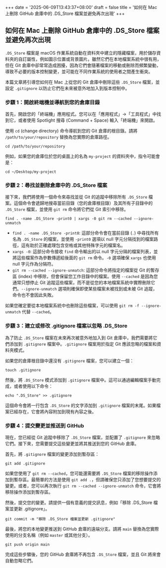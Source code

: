 +++
date = '2025-06-09T13:43:37+08:00'
draft = false
title = '如何在 Mac 上刪除 GitHub 倉庫中的 .DS_Store 檔案並避免再次出現'
+++

## 如何在 Mac 上刪除 GitHub 倉庫中的 .DS_Store 檔案並避免再次出現

`.DS_Store` 檔案是 macOS 作業系統自動在資料夾中建立的隱藏檔案，用於儲存資料夾的自訂屬性，例如圖示位置或背景圖片。雖然它們在本地檔案系統中很有用，但在 Git 倉庫中卻常常造成困擾，因為它們會隨著檔案的移動或刪除而頻繁變動，導致不必要的版本控制變更，並可能在不同作業系統的使用者之間產生衝突。

本篇文章將引導您如何在 Mac 上從您的 Git 倉庫中刪除這些 `.DS_Store` 檔案，並設定 `.gitignore` 以防止它們在未來被意外地加入到版本控制中。

### 步驟 1：開啟終端機並導航到您的倉庫目錄

首先，開啟您的「終端機」應用程式。您可以在「應用程式」->「工具程式」中找到它，或者使用 Spotlight 搜尋 (Command + Space) 輸入「終端機」來開啟。

使用 `cd` (change directory) 命令導航到您的 Git 倉庫的根目錄。請將 `/path/to/your/repository` 替換為您實際的倉庫路徑。

```shell
cd /path/to/your/repository
```

例如，如果您的倉庫位於您的桌面上的名為 `my-project` 的資料夾中，指令可能會是：

```shell
cd ~/Desktop/my-project
```

### 步驟 2：尋找並刪除倉庫中的 .DS_Store 檔案

接下來，我們將使用一個命令來尋找並從 Git 的追蹤中移除所有 `.DS_Store` 檔案。這個命令會遞歸地搜尋當前目錄（您的倉庫根目錄）及其所有子目錄中的 `.DS_Store` 檔案，並使用 `git rm` 命令將它們從 Git 索引中移除。

```shell
find . -name .DS_Store -print0 | xargs -0 git rm --cached --ignore-unmatch
```

*   `find . -name .DS_Store -print0`: 這部分命令會在當前目錄 (`.`) 中尋找所有名為 `.DS_Store` 的檔案，並使用 `-print0` 選項以 null 字元分隔找到的檔案路徑，這有助於正確處理包含空格或其他特殊字元的檔案名。
*   `xargs -0`: 這部分命令接收 `find` 命令輸出的以 null 字元分隔的檔案列表，並將這些檔案作為參數傳遞給後面的 `git rm` 命令。`-0` 選項確保 `xargs` 也使用 null 字元作為分隔符。
*   `git rm --cached --ignore-unmatch`: 這部分命令將指定的檔案從 Git 的暫存區 (index) 中移除，但會保留您工作目錄中的檔案。使用 `--cached` 是因為您通常只想停止 Git 追蹤這些檔案，而不是從您的本地檔案系統中實際刪除它們。`--ignore-unmatch` 選項則確保即使某些檔案未被找到或未被 Git 追蹤，命令也不會因此失敗。

如果您確定要從本地檔案系統中也刪除這些檔案，可以使用 `git rm -f --ignore-unmatch` 代替 `--cached`。

### 步驟 3：建立或修改 .gitignore 檔案以忽略 .DS_Store

為了防止 `.DS_Store` 檔案在未來再次被意外地加入到 Git 倉庫中，我們需要將它們添加到 `.gitignore` 檔案中。`.gitignore` 檔案用於指定 Git 應該忽略的檔案和資料夾模式。

如果您的倉庫根目錄中還沒有 `.gitignore` 檔案，您可以建立一個：

```shell
touch .gitignore
```

然後，將 `.DS_Store` 模式添加到 `.gitignore` 檔案中。這可以通過編輯檔案手動完成，或者使用以下命令：

```shell
echo ".DS_Store" >> .gitignore
```

這個命令會將一行包含 `.DS_Store` 的文字添加到 `.gitignore` 檔案的末尾。如果檔案已經存在，它會將內容附加到現有內容之後。

### 步驟 4：提交變更並推送到 GitHub

現在，您已經從 Git 追蹤中移除了 `.DS_Store` 檔案，並配置了 `.gitignore` 來忽略它們。接下來，您需要提交這些變更並將其推送到您的 GitHub 倉庫。

首先，將 `.gitignore` 檔案的變更添加到暫存區：

```shell
git add .gitignore
```

如果您使用了 `git rm --cached`，您可能還需要將 `.DS_Store` 檔案的移除操作添加到暫存區。最簡單的方法是使用 `git add .`，但請確保您只添加了您想要提交的變更。或者，您可以再次執行 `git rm --cached --ignore-unmatch` 命令，它會將移除操作添加到暫存區。

然後，提交您的變更。請提供一個有意義的提交訊息，例如「移除 .DS_Store 檔案並更新 .gitignore」。

```shell
git commit -m "移除 .DS_Store 檔案並更新 .gitignore"
```

最後，將您的本地變更推送到 GitHub 倉庫的遠端分支。請將 `main` 替換為您實際使用的分支名稱（例如 `master` 或其他分支）。

```shell
git push origin main
```

完成這些步驟後，您的 GitHub 倉庫將不再包含 `.DS_Store` 檔案，並且 Git 將來會自動忽略它們。

